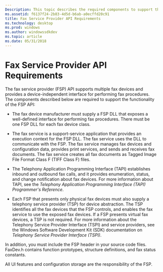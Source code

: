 ```yaml
---
Description: This topic describes the required components to support the functionality of the fax service provider API.
ms.assetid: f6137f24-2b83-4d5d-b6ab-a0ecffd20c91
title: Fax Service Provider API Requirements
ms.technology: desktop
ms.prod: windows
ms.author: windowssdkdev
ms.topic: article
ms.date: 05/31/2018
---
```


# Fax Service Provider API Requirements

The fax service provider (FSP) API supports multiple fax devices and provides a device-independent interface for performing fax procedures. The components described below are required to support the functionality of the FSP API:

-   The fax device manufacturer must supply a FSP DLL that exposes a well-defined interface for performing fax procedures. There must be one FSP DLL for each fax device class.

-   The fax service is a support-service application that provides an execution context for the FSP DLL. The fax service uses the DLL to communicate with the FSP. The fax service manages fax devices and configuration data, provides print services, and sends and receives fax documents. The fax service creates all fax documents as Tagged Image File Format Class F (TIFF Class F) files.

-   The Telephony Application Programming Interface (TAPI) establishes inbound and outbound fax calls, and it provides enumeration, status, and change notification about fax devices. For more information about TAPI, see the *Telephony Application Programming Interface (TAPI) Programmer's Reference*.

-   Each FSP that presents only physical fax devices must also supply a telephony service provider (TSP) for device abstraction. The TSP identifies all the fax devices that the FSP controls, and enables the fax service to use the exposed fax devices. If a FSP presents virtual fax devices, a TSP is not required. For more information about the Telephony Service Provider Interface (TSPI) and service providers, see the Windows Software Development Kit (SDK) documentation on *Telephony Service Provider Interface (TSPI)*.

In addition, you must include the FSP header in your source code files. FaxDev.h contains function prototypes, structure definitions, and fax status constants.

All UI features and configuration storage are the responsibility of the FSP.

 

 



